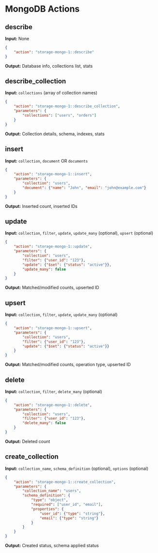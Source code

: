 # MongoDB Actions

## describe
**Input:** None
```json
{
    "action": "storage-mongo-1::describe"
}
```
**Output:** Database info, collections list, stats

## describe_collection  
**Input:** `collections` (array of collection names)
```json
{
    "action": "storage-mongo-1::describe_collection",
    "parameters": {
        "collections": ["users", "orders"]
    }
}
```
**Output:** Collection details, schema, indexes, stats

## insert
**Input:** `collection`, `document` OR `documents`
```json
{
    "action": "storage-mongo-1::insert",
    "parameters": {
        "collection": "users",
        "document": {"name": "John", "email": "john@example.com"}
    }
}
```
**Output:** Inserted count, inserted IDs

## update
**Input:** `collection`, `filter`, `update`, `update_many` (optional), `upsert` (optional)
```json
{
    "action": "storage-mongo-1::update",
    "parameters": {
        "collection": "users",
        "filter": {"user_id": "123"},
        "update": {"$set": {"status": "active"}},
        "update_many": false
    }
}
```
**Output:** Matched/modified counts, upserted ID

## upsert
**Input:** `collection`, `filter`, `update`, `update_many` (optional)
```json
{
    "action": "storage-mongo-1::upsert",
    "parameters": {
        "collection": "users",
        "filter": {"user_id": "123"},
        "update": {"$set": {"status": "active"}}
    }
}
```
**Output:** Matched/modified counts, operation type, upserted ID

## delete
**Input:** `collection`, `filter`, `delete_many` (optional)
```json
{
    "action": "storage-mongo-1::delete",
    "parameters": {
        "collection": "users",
        "filter": {"user_id": "123"},
        "delete_many": false
    }
}
```
**Output:** Deleted count

## create_collection
**Input:** `collection_name`, `schema_definition` (optional), `options` (optional)
```json
{
    "action": "storage-mongo-1::create_collection",
    "parameters": {
        "collection_name": "users",
        "schema_definition": {
            "type": "object",
            "required": ["user_id", "email"],
            "properties": {
                "user_id": {"type": "string"},
                "email": {"type": "string"}
            }
        }
    }
}
```
**Output:** Created status, schema applied status